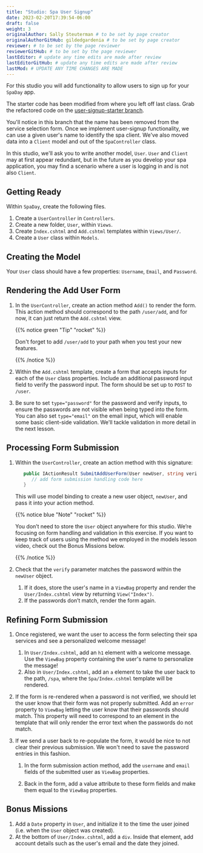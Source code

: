 ```yaml
---
title: "Studio: Spa User Signup"
date: 2023-02-20T17:39:54-06:00
draft: false
weight: 3
originalAuthor: Sally Steuterman # to be set by page creator
originalAuthorGitHub: gildedgardenia # to be set by page creator
reviewer: # to be set by the page reviewer
reviewerGitHub: # to be set by the page reviewer
lastEditor: # update any time edits are made after review
lastEditorGitHub: # update any time edits are made after review
lastMod: # UPDATE ANY TIME CHANGES ARE MADE
---
```


For this studio you will add functionality to allow users to sign up for your `SpaDay` app. 

The starter code has been modified from where you left off last class. Grab the refactored code 
on the [user-signup-starter branch](https://github.com/LaunchCodeEducation/SpaDayStudio6/tree/user-signup-starter). 

You'll notice in this branch that the name has been removed from the service selection form. Once we
implement user-signup functionality, we can use a given user's name to identify the spa client. We've also 
moved data into a `Client` model and out of the `SpaController` class.

In this studio, we'll ask you to write another model, `User`. `User` and `Client` may at first 
appear redundant, but in the future as you develop your spa application, you may find a scenario where 
a user is logging in and is not also `Client`.

## Getting Ready

Within `SpaDay`, create the following files. 

1. Create a `UserController` in `Controllers`.
1. Create a new folder, `User`, within `Views`. 
1. Create `Index.cshtml` and `Add.cshtml` templates within `Views/User/`. 
1. Create a `User` class within `Models`.

## Creating the Model

Your `User` class should have a few properties: `Username`, `Email`, and `Password`. 

## Rendering the Add User Form

1. In the `UserController`, create an action method `Add()` to
   render the form. This action method should correspond to the path
   `/user/add`, and for now, it can just return the `Add.cshtml` view.

   {{% notice green "Tip" "rocket" %}}

   Don't forget to add `/user/add` to your path when you test your new features. 
   
   {{% /notice %}}

1. Within the `Add.cshtml` template, create a form that accepts inputs for
   each of the `User` class properties. Include an additional password input field to verify 
   the password input. The form should be set up to `POST` to `/user`. 

1. Be sure to set `type="password"` for the password and verify inputs,
   to ensure the passwords are not visible when being typed into the form.
   You can also set `type="email"` on the email input, which will enable
   some basic client-side validation. We'll tackle validation in more detail 
   in the next lesson. 

## Processing Form Submission

1. Within the `UserController`, create an action method with this signature:

   ```csharp
      public IActionResult SubmitAddUserForm(User newUser, string verify) {
         // add form submission handling code here
      }
   ```

   This will use model binding to create a new user object, `newUser`, and
   pass it into your action method. 

   {{% notice blue "Note" "rocket" %}}
   
   You don’t need to store the `User` object anywhere for this studio.
   We’re focusing on form handling and validation in this exercise. If you
   want to keep track of users using the method we employed in the models
   lesson video, check out the Bonus Missions below.

   {{% /notice %}}

1. Check that the `verify` parameter matches the
   password within the `newUser` object.
   
   1. If it does, store the user's name in a `ViewBag` property and render the `User/Index.cshtml` view by returning `View("Index")`.
   1. If the passwords don’t match, render the form again.

## Refining Form Submission

1. Once registered, we want the user to access the form selecting their spa services and see a personalized welcome message!

   1. In `User/Index.cshtml`, add an `h1` element with a welcome message. Use the `ViewBag` property containing the user's name to personalize the message!
   1. Also in `User/Index.cshtml`, add an `a` element to take the user back to the path, `/spa`, where the `Spa/Index.cshtml` template will be rendered.

1. If the form is re-rendered when a password is not verified, we should let the user know that their form
   was not properly submitted. Add an `error` property to `ViewBag` letting the user know 
   that their passwords should match. This property will need to correspond to an element in the template that will only render the error text when the passwords do not match.

1. If we send a user back to re-populate the form, it would be nice to not clear their previous 
   submission. We won't need to save the password entries in this fashion.
   
   1. In the form submission action method, add the `username` and `email` fields of the submitted user as 
      `ViewBag` properties. 
   
   1. Back in the form, add a value attribute to these form fields and make them equal to the
      `ViewBag` properties. 

## Bonus Missions

1. Add a `Date` property in `User`, and initialize it to the time the
   user joined (i.e. when the `User` object was created).
1. At the bottom of `User/Index.cshtml`, add a `div`.
   Inside that element, add account details such as the user's email and the date they joined.